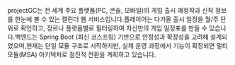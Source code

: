 projectGC는 전 세계 주요 플랫폼(PC, 콘솔, 모바일)의 게임 출시 예정작과 신작 정보를 한눈에 볼 수 있는 캘린더 웹 서비스입니다.플레이어는 다가올 출시 일정을 월/주 단위로 확인하고, 장르나 플랫폼별로 필터링하여 자신만의 게임 일정표를 만들 수 있습니다.백엔드는 Spring Boot (최신 코스프링) 기반으로 안정성과 확장성을 고려해 설계되었으며,현재는 단일 모듈 구조로 시작하지만, 실제 운영 과정에서 기능이 확장되면 멀티모듈(MSA) 아키텍처로 점진적 전환을 계획하고 있습니다.